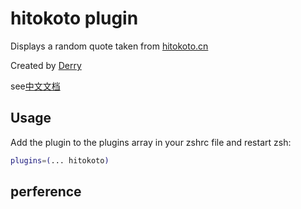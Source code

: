 # hitokoto plugin

Displays a random quote taken from [hitokoto.cn](https://hitokoto.cn/)

Created by [Derry](derry96.github.io)

see[中文文档](./README_zh.md)

## Usage

Add the plugin to the plugins array in your zshrc file and restart zsh:

```zsh
plugins=(... hitokoto)
```

## perference